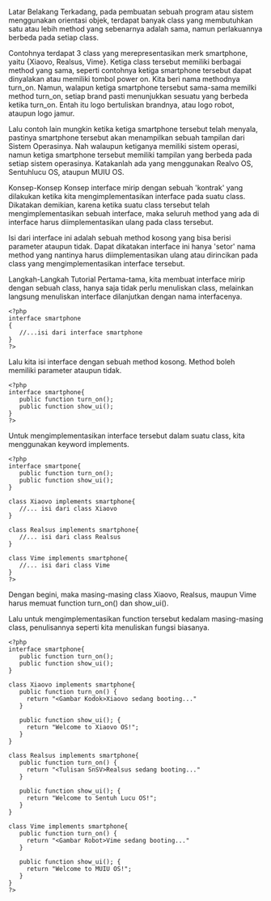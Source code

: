 Latar Belakang
Terkadang, pada pembuatan sebuah program atau sistem menggunakan orientasi objek, terdapat banyak class yang membutuhkan satu atau lebih method yang sebenarnya adalah sama, namun perlakuannya berbeda pada setiap class.

Contohnya terdapat 3 class yang merepresentasikan merk smartphone, yaitu {Xiaovo, Realsus, Vime}. Ketiga class tersebut memiliki berbagai method yang sama, seperti contohnya ketiga smartphone tersebut dapat dinyalakan atau memiliki tombol power on. Kita beri nama methodnya turn_on. Namun, walapun ketiga smartphone tersebut sama-sama memilki method turn_on, setiap brand pasti menunjukkan sesuatu yang berbeda ketika turn_on. Entah itu logo bertuliskan brandnya, atau logo robot, ataupun logo jamur.

Lalu contoh lain mungkin ketika ketiga smartphone tersebut telah menyala, pastinya smartphone tersebut akan menampilkan sebuah tampilan dari Sistem Operasinya. Nah walaupun ketiganya memiliki sistem operasi, namun ketiga smartphone tersebut memiliki tampilan yang berbeda pada setiap sistem operasinya. Katakanlah ada yang menggunakan Realvo OS, Sentuhlucu OS, ataupun MUIU OS.

Konsep-Konsep
Konsep interface mirip dengan sebuah 'kontrak' yang dilakukan ketika kita mengimplementasikan interface pada suatu class. Dikatakan demikian, karena ketika suatu class tersebut telah mengimplementasikan sebuah interface, maka seluruh method yang ada di interface harus diimplementasikan ulang pada class tersebut.

Isi dari interface ini adalah sebuah method kosong yang bisa berisi parameter ataupun tidak. Dapat dikatakan interface ini hanya 'setor' nama method yang nantinya harus diimplementasikan ulang atau dirincikan pada class yang mengimplementasikan interface tersebut.

Langkah-Langkah Tutorial
Pertama-tama, kita membuat interface mirip dengan sebuah class, hanya saja tidak perlu menuliskan class, melainkan langsung menuliskan interface dilanjutkan dengan nama interfacenya.
```
<?php
interface smartphone
{
   //...isi dari interface smartphone
}
?>
```

Lalu kita isi interface dengan sebuah method kosong. Method boleh memiliki parameter ataupun tidak.
```
<?php
interface smartphone{
   public function turn_on();
   public function show_ui();
}
?>
```

Untuk mengimplementasikan interface tersebut dalam suatu class, kita menggunakan keyword implements.
```
<?php
interface smartpone{
   public function turn_on();
   public function show_ui();
}
  
class Xiaovo implements smartphone{
   //... isi dari class Xiaovo
}
  
class Realsus implements smartphone{
   //... isi dari class Realsus
}

class Vime implements smartphone{
   //... isi dari class Vime
}
?>
```
Dengan begini, maka masing-masing class Xiaovo, Realsus, maupun Vime harus memuat function turn_on() dan show_ui().

Lalu untuk mengimplementasikan function tersebut kedalam masing-masing class, penulisannya seperti kita menuliskan fungsi biasanya.
```
<?php
interface smartphone{
   public function turn_on();
   public function show_ui();
}
  
class Xiaovo implements smartphone{
   public function turn_on() {
     return "<Gambar Kodok>Xiaovo sedang booting..."
   }

   public function show_ui(); {
     return "Welcome to Xiaovo OS!";
   }
}
  
class Realsus implements smartphone{
   public function turn_on() {
     return "<Tulisan SnSV>Realsus sedang booting..."
   }

   public function show_ui(); {
     return "Welcome to Sentuh Lucu OS!";
   }
}

class Vime implements smartphone{
   public function turn_on() {
     return "<Gambar Robot>Vime sedang booting..."
   }

   public function show_ui(); {
     return "Welcome to MUIU OS!";
   }
}
?>
```
